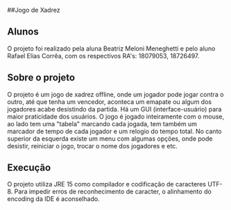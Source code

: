 ##Jogo de Xadrez

## Alunos
O projeto foi realizado pela aluna Beatriz Meloni Meneghetti e pelo aluno Rafael Elias Corrêa, com os respectivos RA's: 18079053, 18726497.

## Sobre o projeto
O projeto é um jogo de xadrez offline, onde um jogador pode jogar contra o outro, até que tenha um vencedor, aconteca um emapate ou algum dos jogadores acabe desistindo da partida. Há um GUI (interface-usuário) para maior praticidade dos usuários. O jogo é jogado inteiramente com o mouse, ao lado tem uma "tabela" marcando cada jogada, tem também um marcador de tempo de cada jogador e um relogio do tempo total. No canto superior da esquerda existe um menu com algumas opções, onde pode desistir, reiniciar o jogo, trocar o nome dos jogadores e etc. 

## Execução
O projeto utiliza JRE 15 como compilador e codificação de caracteres UTF-8. Para impedir erros de reconhecimento de caracter, o alinhamento do encoding da IDE é aconselhado.
